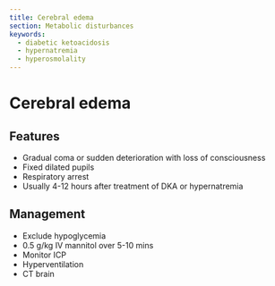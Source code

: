 ```yaml
---
title: Cerebral edema
section: Metabolic disturbances
keywords:
  - diabetic ketoacidosis
  - hypernatremia
  - hyperosmolality
---
```


# Cerebral edema

## Features

- Gradual coma or sudden deterioration with loss of consciousness
- Fixed dilated pupils
- Respiratory arrest
- Usually 4-12 hours after treatment of DKA or hypernatremia

## Management

- Exclude hypoglycemia
- 0.5 g/kg IV mannitol over 5-10 mins
- Monitor ICP
- Hyperventilation
- CT brain
